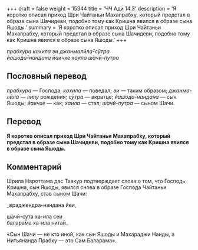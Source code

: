 +++
draft = false
weight = 15344
title = 'ЧЧ Ади 14.3'
description = 'Я коротко описал приход Шри Чайтаньи Махапрабху, который предстал в образе сына Шачидеви, подобно тому как Кришна явился в образе сына Яшоды.'
summary = 'Я коротко описал приход Шри Чайтаньи Махапрабху, который предстал в образе сына Шачидеви, подобно тому как Кришна явился в образе сына Яшоды.'
+++

_прабхура кахила эи джанмалӣла̄-сӯтра  
йаш́ода̄-нандана йаичхе хаила ш́ачӣ-путра_

## Пословный перевод

_прабхура_ — Господа; _кахила_ — поведал; _эи_ — таким образом; _джанма_\-_лӣла̄_ — _лилу_ рождения; _сӯтра_ — вкратце; _йаш́ода̄_\-_нандана_ — сын Яшоды; _йаичхе_ — как; _хаила_ — стал; _ш́ачӣ_\-_путра_ — сыном Шачи.

## Перевод

**Я коротко описал приход Шри Чайтаньи Махапрабху, который предстал в образе сына Шачидеви, подобно тому как Кришна явился в образе сына Яшоды.**

## Комментарий

Шрила Нароттама дас Тхакур подтверждает слова о том, что Господь Кришна, сын Яшоды, явился снова в образе Господа Чайтаньи Махапрабху, став сыном Шачи:

_враджендра-нандана йеи,  
  
ш́ачӣ-сута ха-ила сеи  
балара̄ма ха-ила нита̄и_

«Сын Шачи — не кто иной, как сын Яшоды и Махараджи Нанды, а Нитьянанда Прабху — это Сам Баларама».
